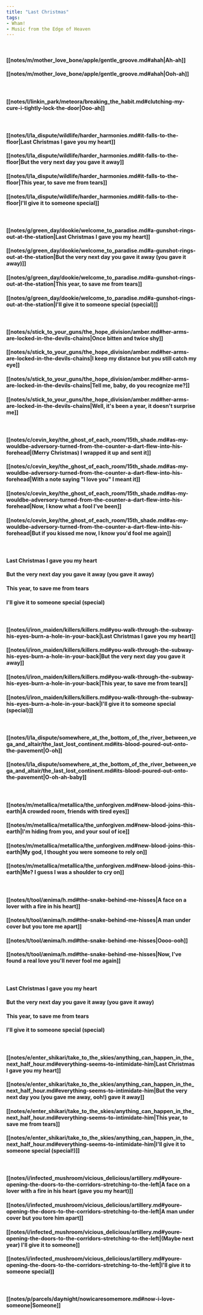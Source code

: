 ```yaml
---
title: "Last Christmas"
tags:
- Wham!
- Music from the Edge of Heaven
---
```

&nbsp;
#### [[notes/m/mother_love_bone/apple/gentle_groove.md#ahah|Ah-ah]]
#### [[notes/m/mother_love_bone/apple/gentle_groove.md#ahah|Ooh-ah]]
&nbsp;
#### [[notes/l/linkin_park/meteora/breaking_the_habit.md#clutching-my-cure-i-tightly-lock-the-door|Ooo-ah]]
&nbsp;
#### [[notes/l/la_dispute/wildlife/harder_harmonies.md#it-falls-to-the-floor|Last Christmas I gave you my heart]]
#### [[notes/l/la_dispute/wildlife/harder_harmonies.md#it-falls-to-the-floor|But the very next day you gave it away]]
#### [[notes/l/la_dispute/wildlife/harder_harmonies.md#it-falls-to-the-floor|This year, to save me from tears]]
#### [[notes/l/la_dispute/wildlife/harder_harmonies.md#it-falls-to-the-floor|I'll give it to someone special]]
&nbsp;
#### [[notes/g/green_day/dookie/welcome_to_paradise.md#a-gunshot-rings-out-at-the-station|Last Christmas I gave you my heart]]
#### [[notes/g/green_day/dookie/welcome_to_paradise.md#a-gunshot-rings-out-at-the-station|But the very next day you gave it away (you gave it away)]]
#### [[notes/g/green_day/dookie/welcome_to_paradise.md#a-gunshot-rings-out-at-the-station|This year, to save me from tears]]
#### [[notes/g/green_day/dookie/welcome_to_paradise.md#a-gunshot-rings-out-at-the-station|I'll give it to someone special (special)]]
&nbsp;
#### [[notes/s/stick_to_your_guns/the_hope_division/amber.md#her-arms-are-locked-in-the-devils-chains|Once bitten and twice shy]]
#### [[notes/s/stick_to_your_guns/the_hope_division/amber.md#her-arms-are-locked-in-the-devils-chains|I keep my distance but you still catch my eye]]
#### [[notes/s/stick_to_your_guns/the_hope_division/amber.md#her-arms-are-locked-in-the-devils-chains|Tell me, baby, do you recognize me?]]
#### [[notes/s/stick_to_your_guns/the_hope_division/amber.md#her-arms-are-locked-in-the-devils-chains|Well, it's been a year, it doesn't surprise me]]
&nbsp;
#### [[notes/c/cevin_key/the_ghost_of_each_room/15th_shade.md#as-my-wouldbe-adversory-turned-from-the-counter-a-dart-flew-into-his-forehead|(Merry Christmas) I wrapped it up and sent it]]
#### [[notes/c/cevin_key/the_ghost_of_each_room/15th_shade.md#as-my-wouldbe-adversory-turned-from-the-counter-a-dart-flew-into-his-forehead|With a note saying "I love you"   I meant it]]
#### [[notes/c/cevin_key/the_ghost_of_each_room/15th_shade.md#as-my-wouldbe-adversory-turned-from-the-counter-a-dart-flew-into-his-forehead|Now, I know what a fool I've been]]
#### [[notes/c/cevin_key/the_ghost_of_each_room/15th_shade.md#as-my-wouldbe-adversory-turned-from-the-counter-a-dart-flew-into-his-forehead|But if you kissed me now, I know you'd fool me again]]
&nbsp;
#### Last Christmas I gave you my heart
#### But the very next day you gave it away (you gave it away)
#### This year, to save me from tears
#### I'll give it to someone special (special)
&nbsp;
#### [[notes/i/iron_maiden/killers/killers.md#you-walk-through-the-subway-his-eyes-burn-a-hole-in-your-back|Last Christmas I gave you my heart]]
#### [[notes/i/iron_maiden/killers/killers.md#you-walk-through-the-subway-his-eyes-burn-a-hole-in-your-back|But the very next day you gave it away]]
#### [[notes/i/iron_maiden/killers/killers.md#you-walk-through-the-subway-his-eyes-burn-a-hole-in-your-back|This year, to save me from tears]]
#### [[notes/i/iron_maiden/killers/killers.md#you-walk-through-the-subway-his-eyes-burn-a-hole-in-your-back|I'll give it to someone special (special)]]
&nbsp;
#### [[notes/l/la_dispute/somewhere_at_the_bottom_of_the_river_between_vega_and_altair/the_last_lost_continent.md#its-blood-poured-out-onto-the-pavement|O-oh]]
#### [[notes/l/la_dispute/somewhere_at_the_bottom_of_the_river_between_vega_and_altair/the_last_lost_continent.md#its-blood-poured-out-onto-the-pavement|O-oh-ah-baby]]
&nbsp;
#### [[notes/m/metallica/metallica/the_unforgiven.md#new-blood-joins-this-earth|A crowded room, friends with tired eyes]]
#### [[notes/m/metallica/metallica/the_unforgiven.md#new-blood-joins-this-earth|I'm hiding from you, and your soul of ice]]
#### [[notes/m/metallica/metallica/the_unforgiven.md#new-blood-joins-this-earth|My god, I thought you were someone to rely on]]
#### [[notes/m/metallica/metallica/the_unforgiven.md#new-blood-joins-this-earth|Me? I guess I was a shoulder to cry on]]
&nbsp;
#### [[notes/t/tool/ænima/h.md#the-snake-behind-me-hisses|A face on a lover with a fire in his heart]]
#### [[notes/t/tool/ænima/h.md#the-snake-behind-me-hisses|A man under cover but you tore me apart]]
#### [[notes/t/tool/ænima/h.md#the-snake-behind-me-hisses|Oooo-ooh]]
#### [[notes/t/tool/ænima/h.md#the-snake-behind-me-hisses|Now, I've found a real love you'll never fool me again]]
&nbsp;
#### Last Christmas I gave you my heart
#### But the very next day you gave it away (you gave it away)
#### This year, to save me from tears
#### I'll give it to someone special (special)
&nbsp;
#### [[notes/e/enter_shikari/take_to_the_skies/anything_can_happen_in_the_next_half_hour.md#everything-seems-to-intimidate-him|Last Christmas I gave you my heart]]
#### [[notes/e/enter_shikari/take_to_the_skies/anything_can_happen_in_the_next_half_hour.md#everything-seems-to-intimidate-him|But the very next day you (you gave me away, ooh!) gave it away]]
#### [[notes/e/enter_shikari/take_to_the_skies/anything_can_happen_in_the_next_half_hour.md#everything-seems-to-intimidate-him|This year, to save me from tears]]
#### [[notes/e/enter_shikari/take_to_the_skies/anything_can_happen_in_the_next_half_hour.md#everything-seems-to-intimidate-him|I'll give it to someone special (special!)]]
&nbsp;
#### [[notes/i/infected_mushroom/vicious_delicious/artillery.md#youre-opening-the-doors-to-the-corridors-stretching-to-the-left|A face on a lover with a fire in his heart (gave you my heart)]]
#### [[notes/i/infected_mushroom/vicious_delicious/artillery.md#youre-opening-the-doors-to-the-corridors-stretching-to-the-left|A man under cover but you tore him apart]]
#### [[notes/i/infected_mushroom/vicious_delicious/artillery.md#youre-opening-the-doors-to-the-corridors-stretching-to-the-left|(Maybe next year) I'll give it to someone]]
#### [[notes/i/infected_mushroom/vicious_delicious/artillery.md#youre-opening-the-doors-to-the-corridors-stretching-to-the-left|I'll give it to someone special]]
&nbsp;
#### [[notes/p/parcels/day∕night/nowicaresomemore.md#now-i-love-someone|Someone]]
